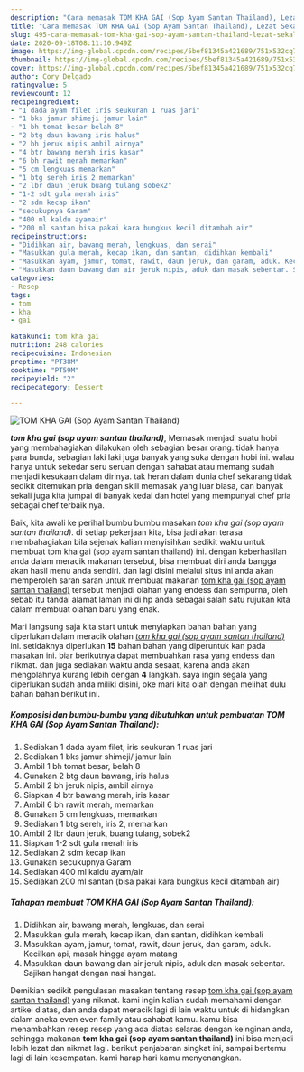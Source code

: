 ```yaml
---
description: "Cara memasak TOM KHA GAI (Sop Ayam Santan Thailand), Lezat Sekali"
title: "Cara memasak TOM KHA GAI (Sop Ayam Santan Thailand), Lezat Sekali"
slug: 495-cara-memasak-tom-kha-gai-sop-ayam-santan-thailand-lezat-sekali
date: 2020-09-18T08:11:10.949Z
image: https://img-global.cpcdn.com/recipes/5bef81345a421689/751x532cq70/tom-kha-gai-sop-ayam-santan-thailand-foto-resep-utama.jpg
thumbnail: https://img-global.cpcdn.com/recipes/5bef81345a421689/751x532cq70/tom-kha-gai-sop-ayam-santan-thailand-foto-resep-utama.jpg
cover: https://img-global.cpcdn.com/recipes/5bef81345a421689/751x532cq70/tom-kha-gai-sop-ayam-santan-thailand-foto-resep-utama.jpg
author: Cory Delgado
ratingvalue: 5
reviewcount: 12
recipeingredient:
- "1 dada ayam filet iris seukuran 1 ruas jari"
- "1 bks jamur shimeji jamur lain"
- "1 bh tomat besar belah 8"
- "2 btg daun bawang iris halus"
- "2 bh jeruk nipis ambil airnya"
- "4 btr bawang merah iris kasar"
- "6 bh rawit merah memarkan"
- "5 cm lengkuas memarkan"
- "1 btg sereh iris 2 memarkan"
- "2 lbr daun jeruk buang tulang sobek2"
- "1-2 sdt gula merah iris"
- "2 sdm kecap ikan"
- "secukupnya Garam"
- "400 ml kaldu ayamair"
- "200 ml santan bisa pakai kara bungkus kecil ditambah air"
recipeinstructions:
- "Didihkan air, bawang merah, lengkuas, dan serai"
- "Masukkan gula merah, kecap ikan, dan santan, didihkan kembali"
- "Masukkan ayam, jamur, tomat, rawit, daun jeruk, dan garam, aduk. Kecilkan api, masak hingga ayam matang"
- "Masukkan daun bawang dan air jeruk nipis, aduk dan masak sebentar. Sajikan hangat dengan nasi hangat."
categories:
- Resep
tags:
- tom
- kha
- gai

katakunci: tom kha gai 
nutrition: 248 calories
recipecuisine: Indonesian
preptime: "PT38M"
cooktime: "PT59M"
recipeyield: "2"
recipecategory: Dessert

---
```



![TOM KHA GAI (Sop Ayam Santan Thailand)](https://img-global.cpcdn.com/recipes/5bef81345a421689/751x532cq70/tom-kha-gai-sop-ayam-santan-thailand-foto-resep-utama.jpg)

<b><i>tom kha gai (sop ayam santan thailand)</i></b>, Memasak menjadi suatu hobi yang membahagiakan dilakukan oleh sebagian besar orang. tidak hanya para bunda, sebagian laki laki juga banyak yang suka dengan hobi ini. walau hanya untuk sekedar seru seruan dengan sahabat atau memang sudah menjadi kesukaan dalam dirinya. tak heran dalam dunia chef sekarang tidak sedikit ditemukan pria dengan skill memasak yang luar biasa, dan banyak sekali juga kita jumpai di banyak kedai dan hotel yang mempunyai chef pria sebagai chef terbaik nya.

Baik, kita awali ke perihal bumbu bumbu masakan <i>tom kha gai (sop ayam santan thailand)</i>. di setiap pekerjaan kita, bisa jadi akan terasa membahagiakan bila sejenak kalian menyisihkan sedikit waktu untuk membuat tom kha gai (sop ayam santan thailand) ini. dengan keberhasilan anda dalam meracik makanan tersebut, bisa membuat diri anda bangga akan hasil menu anda sendiri. dan lagi disini melalui situs ini anda akan memperoleh saran saran untuk membuat makanan <u>tom kha gai (sop ayam santan thailand)</u> tersebut menjadi olahan yang endess dan sempurna, oleh sebab itu tandai alamat laman ini di hp anda sebagai salah satu rujukan kita dalam membuat olahan baru yang enak.




Mari langsung saja kita start untuk menyiapkan bahan bahan yang diperlukan dalam meracik olahan <u><i>tom kha gai (sop ayam santan thailand)</i></u> ini. setidaknya diperlukan <b>15</b> bahan bahan yang diperuntuk kan pada masakan ini. biar berikutnya dapat membuahkan rasa yang endess dan nikmat. dan juga sediakan waktu anda sesaat, karena anda akan mengolahnya kurang lebih dengan <b>4</b> langkah. saya ingin segala yang diperlukan sudah anda miliki disini, oke mari kita olah dengan melihat dulu bahan bahan berikut ini.

<!--inarticleads1-->

##### Komposisi dan bumbu-bumbu yang dibutuhkan untuk pembuatan TOM KHA GAI (Sop Ayam Santan Thailand):

1. Sediakan 1 dada ayam filet, iris seukuran 1 ruas jari
1. Sediakan 1 bks jamur shimeji/ jamur lain
1. Ambil 1 bh tomat besar, belah 8
1. Gunakan 2 btg daun bawang, iris halus
1. Ambil 2 bh jeruk nipis, ambil airnya
1. Siapkan 4 btr bawang merah, iris kasar
1. Ambil 6 bh rawit merah, memarkan
1. Gunakan 5 cm lengkuas, memarkan
1. Sediakan 1 btg sereh, iris 2, memarkan
1. Ambil 2 lbr daun jeruk, buang tulang, sobek2
1. Siapkan 1-2 sdt gula merah iris
1. Sediakan 2 sdm kecap ikan
1. Gunakan secukupnya Garam
1. Sediakan 400 ml kaldu ayam/air
1. Sediakan 200 ml santan (bisa pakai kara bungkus kecil ditambah air)




<!--inarticleads2-->

##### Tahapan membuat TOM KHA GAI (Sop Ayam Santan Thailand):

1. Didihkan air, bawang merah, lengkuas, dan serai
1. Masukkan gula merah, kecap ikan, dan santan, didihkan kembali
1. Masukkan ayam, jamur, tomat, rawit, daun jeruk, dan garam, aduk. Kecilkan api, masak hingga ayam matang
1. Masukkan daun bawang dan air jeruk nipis, aduk dan masak sebentar. Sajikan hangat dengan nasi hangat.




Demikian sedikit pengulasan masakan tentang resep <u>tom kha gai (sop ayam santan thailand)</u> yang nikmat. kami ingin kalian sudah memahami dengan artikel diatas, dan anda dapat meracik lagi di lain waktu untuk di hidangkan dalam aneka even even family atau sahabat kamu. kamu bisa menambahkan resep resep yang ada diatas selaras dengan keinginan anda, sehingga makanan <b>tom kha gai (sop ayam santan thailand)</b> ini bisa menjadi lebih lezat dan nikmat lagi. berikut penjabaran singkat ini, sampai bertemu lagi di lain kesempatan. kami harap hari kamu menyenangkan.
